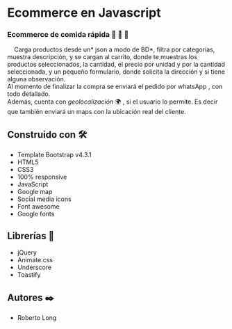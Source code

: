 # Ecommerce en Javascript

### Ecommerce de comida rápida 🍔 🍟 🍕 
&nbsp;&nbsp;&nbsp;&nbsp;Carga productos desde un* json a modo de BD*, filtra por categorías, muestra descripción, y se cargan al carrito, 
donde te muestras los productos seleccionados, la cantidad, el precio por unidad y por la cantidad seleccionada, y un pequeño formulario, 
donde solicita la dirección y si tiene alguna observación.<br> 
Al momento de finalizar la compra se enviará el pedido por whatsApp , con todo detallado.<br>
Además, cuenta con *geolocalización* 🌍 , si el usuario lo permite. Es decir que también enviará un maps con la ubicación real del cliente.

## Construido con 🛠️

- Template Bootstrap v4.3.1
- HTML5
- CSS3
- 100% responsive
- JavaScript
- Google map
- Social media icons
- Font awesome
- Google fonts

## Librerías 📖

- jQuery
- Animate.css
- Underscore
- Toastify

## Autores ✒️
- Roberto Long
